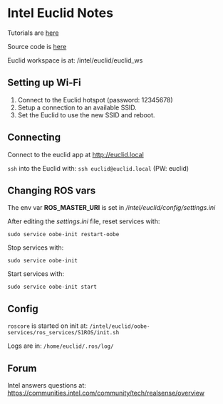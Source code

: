 # Intel Euclid Notes

Tutorials are [here](http://www.euclidcommunity.intel.com)

Source code is [here](https://github.com/inteleuclid)

Euclid workspace is at: /intel/euclid/euclid_ws

## Setting up Wi-Fi

1) Connect to the Euclid hotspot (password: 12345678)
2) Setup a connection to an available SSID.
3) Set the Euclid to use the new SSID and reboot.

## Connecting

Connect to the euclid app at http://euclid.local

`ssh` into the Euclid with: `ssh euclid@euclid.local` (PW: euclid)

## Changing ROS vars

The env var **ROS_MASTER_URI** is set in */intel/euclid/config/settings.ini*

After editing the *settings.ini* file, reset services with: 
```
sudo service oobe-init restart-oobe
```

Stop services with:
```
sudo service oobe-init 
```

Start services with:
```
sudo service oobe-init start
```

## Config

`roscore` is started on init at: `/intel/euclid/oobe-services/ros_services/S1ROS/init.sh`

Logs are in: `/home/euclid/.ros/log/`

## Forum

Intel answers questions at: https://communities.intel.com/community/tech/realsense/overview